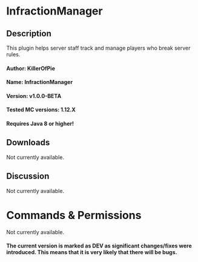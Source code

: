 # InfractionManager

## Description
This plugin helps server staff track and manage players who break server rules.

#### Author: KillerOfPie
#### Name: InfractionManager
#### Version: v1.0.0-BETA
#### Tested MC versions: 1.12.X

#### Requires Java 8 or higher!


## Downloads
Not currently available.


## Discussion
Not currently available.


# Commands & Permissions
Not currently available.

#### The current version is marked as DEV as significant changes/fixes were introduced. This means that it is very likely that there will be bugs.
